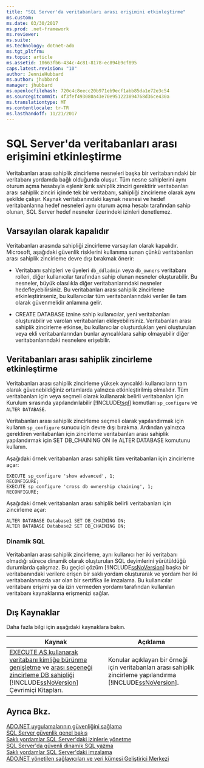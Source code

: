 ```yaml
---
title: "SQL Server'da veritabanları arası erişimini etkinleştirme"
ms.custom: 
ms.date: 03/30/2017
ms.prod: .net-framework
ms.reviewer: 
ms.suite: 
ms.technology: dotnet-ado
ms.tgt_pltfrm: 
ms.topic: article
ms.assetid: 10663fb6-434c-4c81-8178-ec894b9cf895
caps.latest.revision: "10"
author: JennieHubbard
ms.author: jhubbard
manager: jhubbard
ms.openlocfilehash: 720c4c8eecc20b971eb9ecf1abb85da1e72e3c54
ms.sourcegitcommit: 4f3fef493080a43e70e951223894768d36ce430a
ms.translationtype: MT
ms.contentlocale: tr-TR
ms.lasthandoff: 11/21/2017
---
```

# <a name="enabling-cross-database-access-in-sql-server"></a>SQL Server'da veritabanları arası erişimini etkinleştirme
Veritabanları arası sahiplik zincirleme nesneleri başka bir veritabanındaki bir veritabanı yordamda bağlı olduğunda oluşur. Tüm nesne sahiplerini aynı oturum açma hesabıyla eşlenir kırık sahiplik zinciri gerektirir veritabanları arası sahiplik zinciri içinde tek bir veritabanı, sahipliği zincirleme olarak aynı şekilde çalışır. Kaynak veritabanındaki kaynak nesnesi ve hedef veritabanlarına hedef nesneleri aynı oturum açma hesabı tarafından sahip olunan, SQL Server hedef nesneler üzerindeki izinleri denetlemez.  
  
## <a name="off-by-default"></a>Varsayılan olarak kapalıdır  
 Veritabanları arasında sahipliği zincirleme varsayılan olarak kapalıdır. Microsoft, aşağıdaki güvenlik risklerini kullanıma sunan çünkü veritabanları arası sahiplik zincirleme devre dışı bırakmak önerir:  
  
-   Veritabanı sahipleri ve üyeleri `db_ddladmin` veya `db_owners` veritabanı rolleri, diğer kullanıcılar tarafından sahip olunan nesneler oluşturabilir. Bu nesneler, büyük olasılıkla diğer veritabanlarındaki nesneler hedefleyebilirsiniz. Bu veritabanları arası sahiplik zincirleme etkinleştirirseniz, bu kullanıcılar tüm veritabanlarındaki veriler ile tam olarak güvenmelidir anlamına gelir.  
  
-   CREATE DATABASE iznine sahip kullanıcılar, yeni veritabanları oluşturabilir ve varolan veritabanları ekleyebilirsiniz. Veritabanları arası sahiplik zincirleme etkinse, bu kullanıcılar oluşturdukları yeni oluşturulan veya ekli veritabanlarından bunlar ayrıcalıklara sahip olmayabilir diğer veritabanlarındaki nesnelere erişebilir.  
  
## <a name="enabling-cross-database-ownership-chaining"></a>Veritabanları arası sahiplik zincirleme etkinleştirme  
 Veritabanları arası sahiplik zincirleme yüksek ayrıcalıklı kullanıcıların tam olarak güvenebildiğiniz ortamlarda yalnızca etkinleştirilmiş olmalıdır. Tüm veritabanları için veya seçmeli olarak kullanarak belirli veritabanları için Kurulum sırasında yapılandırılabilir [!INCLUDE[tsql](../../../../../includes/tsql-md.md)] komutları `sp_configure` ve `ALTER DATABASE`.  
  
 Veritabanları arası sahiplik zincirleme seçmeli olarak yapılandırmak için kullanın `sp_configure` sunucu için devre dışı bırakma. Ardından yalnızca gerektiren veritabanları için zincirleme veritabanları arası sahiplik yapılandırmak için SET DB_CHAINING ON ile ALTER DATABASE komutunu kullanın.  
  
 Aşağıdaki örnek veritabanları arası sahiplik tüm veritabanları için zincirleme açar:  
  
```  
EXECUTE sp_configure 'show advanced', 1;  
RECONFIGURE;  
EXECUTE sp_configure 'cross db ownership chaining', 1;  
RECONFIGURE;  
```  
  
 Aşağıdaki örnek veritabanları arası sahiplik belirli veritabanları için zincirleme açar:  
  
```  
ALTER DATABASE Database1 SET DB_CHAINING ON;  
ALTER DATABASE Database2 SET DB_CHAINING ON;  
```  
  
### <a name="dynamic-sql"></a>Dinamik SQL  
 Veritabanları arası sahiplik zincirleme, aynı kullanıcı her iki veritabanı olmadığı sürece dinamik olarak oluşturulan SQL deyimlerini yürütüldüğü durumlarda çalışmaz. Bu geçici çözüm [!INCLUDE[ssNoVersion](../../../../../includes/ssnoversion-md.md)] başka bir veritabanındaki verilere erişen bir saklı yordam oluşturarak ve yordam her iki veritabanlarınızda var olan bir sertifika ile imzalama. Bu kullanıcılar veritabanı erişimi ya da izin vermeden yordamı tarafından kullanılan veritabanı kaynaklarına erişmenizi sağlar.  
  
## <a name="external-resources"></a>Dış Kaynaklar  
 Daha fazla bilgi için aşağıdaki kaynaklara bakın.  
  
|Kaynak|Açıklama|  
|--------------|-----------------|  
|[EXECUTE AS kullanarak veritabanı kimliğe bürünme genişletme](http://msdn.microsoft.com/library/ms188304\(SQL.105\).aspx) ve [arası seçeneği zincirleme DB sahipliği](http://msdn.microsoft.com/library/ms188694.aspx) [!INCLUDE[ssNoVersion](../../../../../includes/ssnoversion-md.md)] Çevrimiçi Kitapları.|Konular açıklayan bir örneği için veritabanları arası sahiplik zincirleme yapılandırma [!INCLUDE[ssNoVersion](../../../../../includes/ssnoversion-md.md)].|  
  
## <a name="see-also"></a>Ayrıca Bkz.  
 [ADO.NET uygulamalarının güvenliğini sağlama](../../../../../docs/framework/data/adonet/securing-ado-net-applications.md)  
 [SQL Server güvenlik genel bakış](../../../../../docs/framework/data/adonet/sql/overview-of-sql-server-security.md)  
 [Saklı yordamlar SQL Server'daki izinlerle yönetme](../../../../../docs/framework/data/adonet/sql/managing-permissions-with-stored-procedures-in-sql-server.md)  
 [SQL Server'da güvenli dinamik SQL yazma](../../../../../docs/framework/data/adonet/sql/writing-secure-dynamic-sql-in-sql-server.md)  
 [Saklı yordamlar SQL Server'daki imzalama](../../../../../docs/framework/data/adonet/sql/signing-stored-procedures-in-sql-server.md)  
 [ADO.NET yönetilen sağlayıcıları ve veri kümesi Geliştirici Merkezi](http://go.microsoft.com/fwlink/?LinkId=217917)
